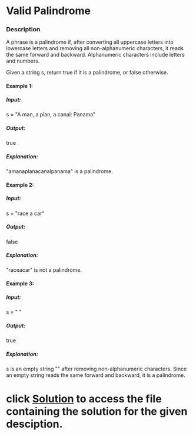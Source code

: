 # Valid Palindrome

### Description 
A phrase is a palindrome if, after converting all uppercase letters into lowercase letters and removing all non-alphanumeric characters, it reads the same forward and backward. Alphanumeric characters include letters and numbers.

Given a string s, return true if it is a palindrome, or false otherwise.

 

#### Example 1:
##### Input:
s = "A man, a plan, a canal: Panama"
##### Output:
true
##### Explanation:
"amanaplanacanalpanama" is a palindrome.


#### Example 2:
##### Input:
s = "race a car"
##### Output:
false
##### Explanation:
"raceacar" is not a palindrome.


#### Example 3:
##### Input:
s = " "
##### Output:
true
##### Explanation:
s is an empty string "" after removing non-alphanumeric characters.
Since an empty string reads the same forward and backward, it is a palindrome.

# click [Solution](1-Valid_Palindrome.py) to access the file containing the solution for the given desciption.